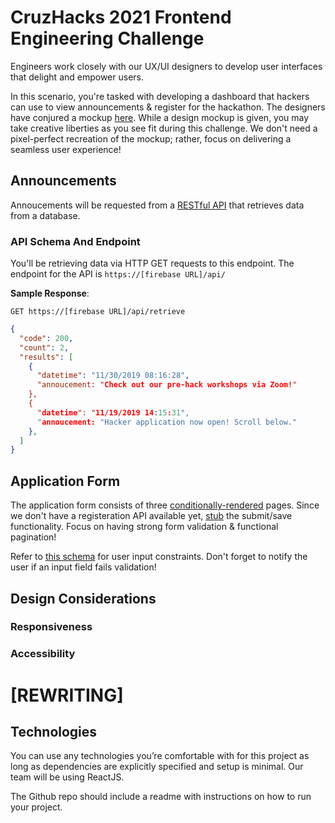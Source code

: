 # CruzHacks 2021 Frontend Engineering Challenge

Engineers work closely with our UX/UI designers to develop user interfaces that delight and empower users. 


In this scenario, you're tasked with developing a dashboard that hackers can use to view announcements & register for the hackathon. The designers have conjured a mockup [here](https://www.figma.com/file/pxkqgNnVvLCZrvBP6no7Jr/Cruzhacks-Frontend-Challenge?node-id=0%3A1).
While a design mockup is given, you may take creative liberties as you see fit during this challenge. We don't need a pixel-perfect recreation of the mockup; rather, focus on delivering a seamless user experience! 


## Announcements 
Annoucements will be requested from a [RESTful API](https://www.codecademy.com/articles/what-is-rest) that retrieves data from a database. 


### API Schema And Endpoint

You'll be retrieving data via HTTP GET requests to this endpoint. The endpoint for the API is `https://[firebase URL]/api/`

**Sample Response**:

`GET https://[firebase URL]/api/retrieve`

```json
{
  "code": 200,
  "count": 2,
  "results": [
    {
      "datetime": "11/30/2019 08:16:28",
      "annoucement: "Check out our pre-hack workshops via Zoom!"
    },
    {
      "datetime": "11/19/2019 14:15:31",
      "annoucement: "Hacker application now open! Scroll below."
    },
  ]
}
```

## Application Form
The application form consists of three [conditionally-rendered](https://reactjs.org/docs/conditional-rendering.html) pages. Since we don't have a registeration API available yet, [stub](https://en.wikipedia.org/wiki/Method_stub) the submit/save functionality. Focus on having strong form validation & functional pagination!

Refer to [this schema](https://docs.google.com/document/d/1gPo9_31LTOIkPMnFt-n4zWBOg7HsOB-yEDPmuAKsM6I/edit?usp=sharing) for user input constraints. Don't forget to notify the user if an input field fails validation!

## Design Considerations

### Responsiveness

### Accessibility

# [REWRITING]

## Technologies

You can use any technologies you’re comfortable with for this project as long as dependencies are explicitly specified and setup is minimal. Our team will be using ReactJS.

The Github repo should include a readme with instructions on how to run your project.
